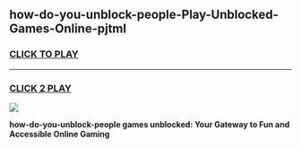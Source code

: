 
## how-do-you-unblock-people-Play-Unblocked-Games-Online-pjtml
<h3>
<a href="https://premium76.site?title=how-do-you-unblock-people&ref=25A">CLICK TO PLAY</a></h3>
<hr>

<h3>
<a href="https://premium76.site?title=how-do-you-unblock-people&ref=25A">CLICK 2 PLAY</a>
  
</h3>

<a href="https://premium76.site?title=how-do-you-unblock-people&ref=25A"><img src="https://clearcache.store/games.png"></a>


**how-do-you-unblock-people games unblocked: Your Gateway to Fun and Accessible Online Gaming**
